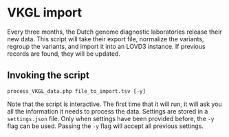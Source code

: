 # VKGL import

Every three months, the Dutch genome diagnostic laboratories release their new data.
This script will take their export file, normalize the variants, regroup the variants, and import it into an LOVD3 instance.
If previous records are found, they will be updated.

## Invoking the script

```
process_VKGL_data.php file_to_import.tsv [-y]
```
Note that the script is interactive.
The first time that it will run, it will ask you all the information it needs to process the data.
Settings are stored in a `settings.json` file.
Only when settings have been provided before, the `-y` flag can be used.
Passing the `-y` flag will accept all previous settings.
